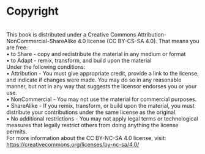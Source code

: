 Copyright
=========

<br /> This book is distributed under a Creative Commons
Attribution-NonCommercial-ShareAlike 4.0 license (CC BY-CS-SA 4.0). That
means you are free:<br /> • to Share - copy and redistribute the
material in any medium or format<br /> • to Adapt - remix, transform,
and build upon the material<br /> Under the following conditions:<br />
• Attribution - You must give appropriate credit, provide a link to the
license, and indicate if changes were made. You may do so in any
reasonable manner, but not in any way that suggests the licensor
endorses you or your use.<br /> • NonCommercial - You may not use the
material for commercial purposes.<br /> • ShareAlike - If you remix,
transform, or build upon the material, you must distribute your
contributions under the same license as the original.<br /> • No
additional restrictions - You may not apply legal terms or technological
measures that legally restrict others from doing anything the license
permits.<br /> For more information about the CC BY-NC-SA 4.0 license,
visit: <https://creativecommons.org/licenses/by-nc-sa/4.0/><br /> <br />

